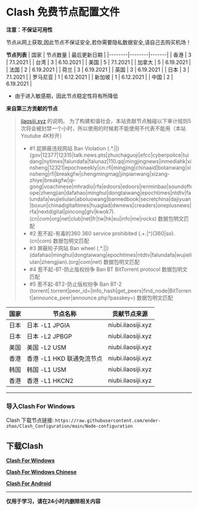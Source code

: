 # Clash 免费节点配置文件

**注意：不保证可用性**

节点从网上获取,因此节点不保证安全,若你需要隐私数据安全,请自己去购买机场！

**节点列表**
| 国家 | 节点数量 | 最后更新日期 |
|--------|--------|-------|
| 香港 | 3 | 7.1.2021 |
| 台湾 | 3 | 6.10.2021 |
| 美国 | 5 | 7.1.2021 |
| 加拿大 | 5 | 6.19.2021 |
| 法国 | 2 | 6.19.2021 |
| 荷兰 | 3 | 6.19.2021 |
| 英国 | 3 | 6.19.2021 |
| 日本 | 3 | 7.1.2021 |
| 罗马尼亚 | 1 | 6.12.2021 |
| 新加坡 | 1 | 6.12.2021 |
| 中国 | 2 | 6.19.2021 |

* 由于进入敏感期，因此节点稳定性将有所降低

**来自第三方贡献的节点**
> [ilaosiji.xyz](ilaosiji.xyz) 的说明。
> 为了构建和谐社会，本站贡献节点触碰以下审计规则5次将会被封禁一个小时，所以使用的时候若不能使用不代表不能用（本站 Youtube 4K秒开）
> - #1	屁屏蔽违规网站	Ban Violation	(.*\.||)(gov|12377|12315|talk.news.pts|zhuichaguoji|efcc|cyberpolice|tuidang|nytimes|falundafa|falunaz|110.qq|mingjingnews|inmediahk|xinsheng|12321|epochweekly|cn.rfi|mingjing|chinaaid|botanwang|xinsheng|rfi|breakgfw|chengmingmag|jinpianwang|xizang-zhiye|breakgfw|qi-gong|voachinese|mhradio|rfa|edoors|edoors|renminbao|soundofhope|zhengjian|dafahao|minghui|dongtaiwang|epochtimes|ntdtv|falundafa|wujieliulan|aboluowang|bannedbook|secretchina|dajiyuan|boxun|chinadigitaltimes|huaglad|dwnews|creaders|oneplusnews|rfa|nextdigital|pincong|gtv|kwok7)\.(cn|com|org|net|club|net|fr|tw|hk|eu|info|me|rocks)	数据包明文匹配
> - #2	惹不起-有毒的360	360 service prohibited	(.+\.|^)(360|so)\.(cn|com)	数据包明文匹配
> - #3	屏蔽轮子网站	Ban wheel	(.*\.||)(dafahao|minghui|dongtaiwang|epochtimes|ntdtv|falundafa|wujieliulan|zhengjian)\.(org|com|net)	数据包明文匹配
> - #4	惹不起-BT-防止版权纷争	Ban BT	BitTorrent protocol	数据包明文匹配
> - #5	惹不起-BT2-防止版权纷争	Ban BT-2	(torrent|\.torrent|peer_id=|info_hash|get_peers|find_node|BitTorrent|announce_peer|announce\.php\?passkey=)	数据包明文匹配


| 国家 | 节点名称 | 贡献节点来源 |
|--------|--------|-------|
| 日本 | 日本 -L1 JPGIA | niubi.ilaosiji.xyz |
| 日本 | 日本 -L2 JPBGP | niubi.ilaosiji.xyz |
| 美国 | 美国 -L2 USM | niubi.ilaosiji.xyz |
| 香港 | 香港 -L1 HKD 联通免流节点 | niubi.ilaosiji.xyz |
| 韩国 | 韩国 -L1 USM | niubi.ilaosiji.xyz |
| 香港 | 香港 -L1 HKCN2 | niubi.ilaosiji.xyz |
***
### 导入Clash For Windows

Clash 下载节点链接: `https://raw.githubusercontent.com/ender-zhao/Clash_Configuration/main/Node-configuration`

## 下载Clash

**[Clash For Windows](https://github.com/Fndroid/clash_for_windows_pkg/releases)**

**[Clash For Windows Chinese](https://github.com/ender-zhao/Clash-for-Windows_Chinese)**

**[Clash For Android](https://play.google.com/store/apps/details?id=com.github.kr328.clash&hl=zh-CN)**

***
**仅用于学习，请在24小时内删除相关内容**

